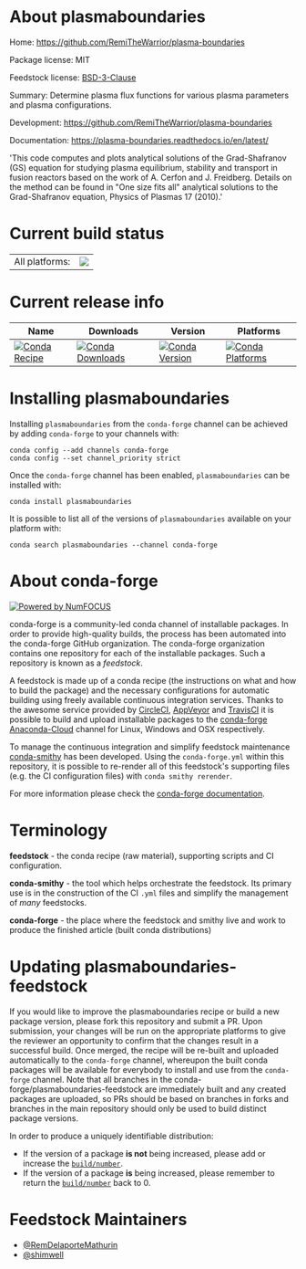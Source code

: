 About plasmaboundaries
======================

Home: https://github.com/RemiTheWarrior/plasma-boundaries

Package license: MIT

Feedstock license: [BSD-3-Clause](https://github.com/conda-forge/plasmaboundaries-feedstock/blob/master/LICENSE.txt)

Summary: Determine plasma flux functions for various plasma parameters and plasma configurations.

Development: https://github.com/RemiTheWarrior/plasma-boundaries

Documentation: https://plasma-boundaries.readthedocs.io/en/latest/

'This code computes and plots analytical solutions of the Grad-Shafranov (GS) equation for studying plasma equilibrium,
stability and transport in fusion reactors based on the work of A. Cerfon and J. Freidberg. Details on the method can be
found in "One size fits all" analytical solutions to the Grad-Shafranov equation, Physics of Plasmas 17 (2010).'


Current build status
====================


<table><tr><td>All platforms:</td>
    <td>
      <a href="https://dev.azure.com/conda-forge/feedstock-builds/_build/latest?definitionId=10730&branchName=master">
        <img src="https://dev.azure.com/conda-forge/feedstock-builds/_apis/build/status/plasmaboundaries-feedstock?branchName=master">
      </a>
    </td>
  </tr>
</table>

Current release info
====================

| Name | Downloads | Version | Platforms |
| --- | --- | --- | --- |
| [![Conda Recipe](https://img.shields.io/badge/recipe-plasmaboundaries-green.svg)](https://anaconda.org/conda-forge/plasmaboundaries) | [![Conda Downloads](https://img.shields.io/conda/dn/conda-forge/plasmaboundaries.svg)](https://anaconda.org/conda-forge/plasmaboundaries) | [![Conda Version](https://img.shields.io/conda/vn/conda-forge/plasmaboundaries.svg)](https://anaconda.org/conda-forge/plasmaboundaries) | [![Conda Platforms](https://img.shields.io/conda/pn/conda-forge/plasmaboundaries.svg)](https://anaconda.org/conda-forge/plasmaboundaries) |

Installing plasmaboundaries
===========================

Installing `plasmaboundaries` from the `conda-forge` channel can be achieved by adding `conda-forge` to your channels with:

```
conda config --add channels conda-forge
conda config --set channel_priority strict
```

Once the `conda-forge` channel has been enabled, `plasmaboundaries` can be installed with:

```
conda install plasmaboundaries
```

It is possible to list all of the versions of `plasmaboundaries` available on your platform with:

```
conda search plasmaboundaries --channel conda-forge
```


About conda-forge
=================

[![Powered by
NumFOCUS](https://img.shields.io/badge/powered%20by-NumFOCUS-orange.svg?style=flat&colorA=E1523D&colorB=007D8A)](https://numfocus.org)

conda-forge is a community-led conda channel of installable packages.
In order to provide high-quality builds, the process has been automated into the
conda-forge GitHub organization. The conda-forge organization contains one repository
for each of the installable packages. Such a repository is known as a *feedstock*.

A feedstock is made up of a conda recipe (the instructions on what and how to build
the package) and the necessary configurations for automatic building using freely
available continuous integration services. Thanks to the awesome service provided by
[CircleCI](https://circleci.com/), [AppVeyor](https://www.appveyor.com/)
and [TravisCI](https://travis-ci.com/) it is possible to build and upload installable
packages to the [conda-forge](https://anaconda.org/conda-forge)
[Anaconda-Cloud](https://anaconda.org/) channel for Linux, Windows and OSX respectively.

To manage the continuous integration and simplify feedstock maintenance
[conda-smithy](https://github.com/conda-forge/conda-smithy) has been developed.
Using the ``conda-forge.yml`` within this repository, it is possible to re-render all of
this feedstock's supporting files (e.g. the CI configuration files) with ``conda smithy rerender``.

For more information please check the [conda-forge documentation](https://conda-forge.org/docs/).

Terminology
===========

**feedstock** - the conda recipe (raw material), supporting scripts and CI configuration.

**conda-smithy** - the tool which helps orchestrate the feedstock.
                   Its primary use is in the construction of the CI ``.yml`` files
                   and simplify the management of *many* feedstocks.

**conda-forge** - the place where the feedstock and smithy live and work to
                  produce the finished article (built conda distributions)


Updating plasmaboundaries-feedstock
===================================

If you would like to improve the plasmaboundaries recipe or build a new
package version, please fork this repository and submit a PR. Upon submission,
your changes will be run on the appropriate platforms to give the reviewer an
opportunity to confirm that the changes result in a successful build. Once
merged, the recipe will be re-built and uploaded automatically to the
`conda-forge` channel, whereupon the built conda packages will be available for
everybody to install and use from the `conda-forge` channel.
Note that all branches in the conda-forge/plasmaboundaries-feedstock are
immediately built and any created packages are uploaded, so PRs should be based
on branches in forks and branches in the main repository should only be used to
build distinct package versions.

In order to produce a uniquely identifiable distribution:
 * If the version of a package **is not** being increased, please add or increase
   the [``build/number``](https://docs.conda.io/projects/conda-build/en/latest/resources/define-metadata.html#build-number-and-string).
 * If the version of a package **is** being increased, please remember to return
   the [``build/number``](https://docs.conda.io/projects/conda-build/en/latest/resources/define-metadata.html#build-number-and-string)
   back to 0.

Feedstock Maintainers
=====================

* [@RemDelaporteMathurin](https://github.com/RemDelaporteMathurin/)
* [@shimwell](https://github.com/shimwell/)

